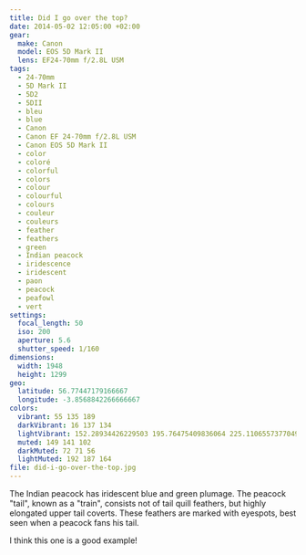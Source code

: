 ```yaml
---
title: Did I go over the top?
date: 2014-05-02 12:05:00 +02:00
gear:
  make: Canon
  model: EOS 5D Mark II
  lens: EF24-70mm f/2.8L USM
tags:
  - 24-70mm
  - 5D Mark II
  - 5D2
  - 5DII
  - bleu
  - blue
  - Canon
  - Canon EF 24-70mm f/2.8L USM
  - Canon EOS 5D Mark II
  - color
  - coloré
  - colorful
  - colors
  - colour
  - colourful
  - colours
  - couleur
  - couleurs
  - feather
  - feathers
  - green
  - Indian peacock
  - iridescence
  - iridescent
  - paon
  - peacock
  - peafowl
  - vert
settings:
  focal_length: 50
  iso: 200
  aperture: 5.6
  shutter_speed: 1/160
dimensions:
  width: 1948
  height: 1299
geo:
  latitude: 56.77447179166667
  longitude: -3.8568842266666667
colors:
  vibrant: 55 135 189
  darkVibrant: 16 137 134
  lightVibrant: 152.28934426229503 195.76475409836064 225.11065573770495
  muted: 149 141 102
  darkMuted: 72 71 56
  lightMuted: 192 187 164
file: did-i-go-over-the-top.jpg
---
```


The Indian peacock has iridescent blue and green plumage. The peacock "tail", known as a "train", consists not of tail quill feathers, but highly elongated upper tail coverts. These feathers are marked with eyespots, best seen when a peacock fans his tail.

I think this one is a good example!
